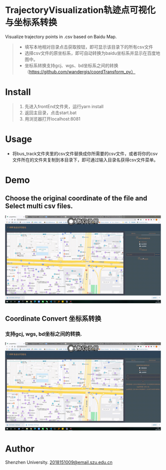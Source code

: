 
# TrajectoryVisualization轨迹点可视化与坐标系转换
Visualize trajectory points in .csv based on Baidu Map.
> - 填写本地相对目录点击获取按钮，即可显示该目录下的所有csv文件
> - 选择csv文件的原坐标系，即可自动转换为baidu坐标系并显示在百度地图中。
> - 坐标系转换支持gcj、wgs、bd坐标系之间的转换 （https://github.com/wandergis/coordTransform_py）
# Install
> 1. 先进入frontEnd文件夹，运行yarn install
> 2. 返回主目录，点击start.bat
> 3. 用浏览器打开localhost:8081
# Usage
- 将bus_track文件夹里的csv文件替换成你所需要的csv文件，或者将你的csv文件所在的文件夹复制到本目录下，即可通过输入目录名获得csv文件菜单。
# Demo
## Choose the original coordinate of the file and Select multi csv files.
![demo](https://github.com/kingsleyljc/TrajectoryVisualization/blob/main/Demo_gif/Select_csv.gif)
## Coordinate Convert 坐标系转换
### 支持gcj, wgs, bd坐标之间的转换.
![demo](https://github.com/kingsleyljc/TrajectoryVisualization/blob/main/Demo_gif/Coor_convert1.gif)
# Author
Shenzhen University.
2018151009@email.szu.edu.cn
